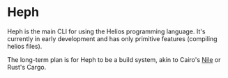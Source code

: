 # Heph

Heph is the main CLI for using the Helios programming language.
It's currently in early development and has only primitive features (compiling helios files).


The long-term plan is for Heph to be a build system, akin to Cairo's [Nile](https://github.com/OpenZeppelin/nile) or Rust's Cargo.
